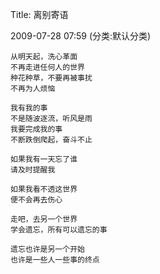 Title: 离别寄语

2009-07-28 07:59 (分类:默认分类)

```
从明天起，洗心革面
不再走进任何人的世界
种花种草，不要再被事扰
不再为人烦恼

我有我的事
不是随波逐流，听风是雨
我要完成我的事
不断跌倒爬起，奋斗不止

如果我有一天忘了谁
请及时提醒我

如果我看不透这世界
便不会再去伤心

走吧，去另一个世界
学会遗忘，所有可以遗忘的事

遗忘也许是另一个开始
也许是一些人一些事的终点
```